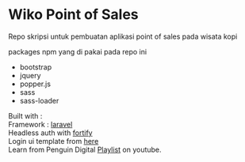 # Wiko Point of Sales

Repo skripsi untuk pembuatan aplikasi point of sales pada wisata kopi
<br/>

packages npm yang di pakai pada repo ini  
- bootstrap  
- jquery  
- popper.js  
- sass  
- sass-loader

Built with :  
Framework : [laravel](https://laravel.com/)  
Headless auth with [fortify](https://laravel.com/docs/8.x/fortify)  
Login ui template from [here](https://www.bootstrapdash.com/product/free-bootstrap-login)  
Learn from Penguin Digital [Playlist](https://www.youtube.com/playlist?list=PLxFwlLOncxFIbxi2gQCN3SR5e3-WB-4T2) on youtube.
